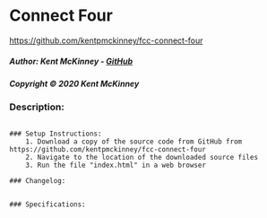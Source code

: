 <!-- Category: FreeCodeCamp;Games;HTML/CSS/JS -->

# Connect Four
https://github.com/kentpmckinney/fcc-connect-four

##### Author: Kent McKinney - [GitHub](https://github.com/kentpmckinney)
##### Copyright &copy; 2020 Kent McKinney
### Description:

````

### Setup Instructions:
    1. Download a copy of the source code from GitHub from https://github.com/kentpmckinney/fcc-connect-four
    2. Navigate to the location of the downloaded source files
    3. Run the file "index.html" in a web browser

### Changelog:


### Specifications:

